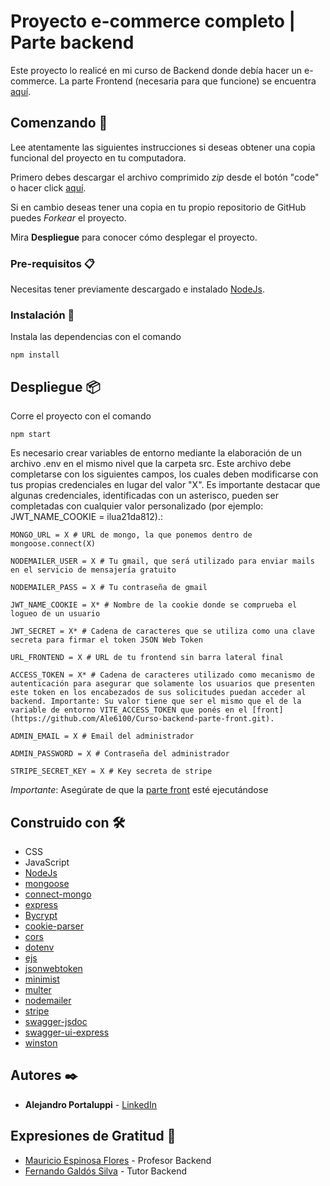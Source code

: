 # Proyecto e-commerce completo | Parte backend

Este proyecto lo realicé en mi curso de Backend donde debía hacer un e-commerce. La parte Frontend (necesaria para que funcione) se encuentra [aquí](https://github.com/Ale6100/Curso-backend-parte-front.git).

## Comenzando 🚀

Lee atentamente las siguientes instrucciones si deseas obtener una copia funcional del proyecto en tu computadora.

Primero debes descargar el archivo comprimido _zip_ desde el botón "code" o hacer click [aquí](https://github.com/Ale6100/Curso-backend/archive/refs/heads/main.zip).

Si en cambio deseas tener una copia en tu propio repositorio de GitHub puedes _Forkear_ el proyecto. 

Mira **Despliegue** para conocer cómo desplegar el proyecto.

### Pre-requisitos 📋

Necesitas tener previamente descargado e instalado [NodeJs](https://nodejs.org/).

### Instalación 🔧

Instala las dependencias con el comando

```
npm install
```

## Despliegue 📦

Corre el proyecto con el comando

```
npm start
```

Es necesario crear variables de entorno mediante la elaboración de un archivo .env en el mismo nivel que la carpeta src. Este archivo debe completarse con los siguientes campos, los cuales deben modificarse con tus propias credenciales en lugar del valor "X". Es importante destacar que algunas credenciales, identificadas con un asterisco, pueden ser completadas con cualquier valor personalizado (por ejemplo: JWT_NAME_COOKIE = ilua21da812).:

```env
MONGO_URL = X # URL de mongo, la que ponemos dentro de mongoose.connect(X)

NODEMAILER_USER = X # Tu gmail, que será utilizado para enviar mails en el servicio de mensajería gratuito

NODEMAILER_PASS = X # Tu contraseña de gmail

JWT_NAME_COOKIE = X* # Nombre de la cookie donde se comprueba el logueo de un usuario

JWT_SECRET = X* # Cadena de caracteres que se utiliza como una clave secreta para firmar el token JSON Web Token

URL_FRONTEND = X # URL de tu frontend sin barra lateral final

ACCESS_TOKEN = X* # Cadena de caracteres utilizado como mecanismo de autenticación para asegurar que solamente los usuarios que presenten este token en los encabezados de sus solicitudes puedan acceder al backend. Importante: Su valor tiene que ser el mismo que el de la variable de entorno VITE_ACCESS_TOKEN que ponés en el [front](https://github.com/Ale6100/Curso-backend-parte-front.git).

ADMIN_EMAIL = X # Email del administrador

ADMIN_PASSWORD = X # Contraseña del administrador

STRIPE_SECRET_KEY = X # Key secreta de stripe
```

*Importante*: Asegúrate de que la [parte front](https://github.com/Ale6100/Curso-backend-parte-front.git) esté ejecutándose

## Construido con 🛠️

* CSS
* JavaScript
* [NodeJs](https://nodejs.org/)
* [mongoose](https://www.npmjs.com/package/mongoose)
* [connect-mongo](https://www.npmjs.com/package/connect-mongo)
* [express](https://www.npmjs.com/package/express)
* [Bycrypt](https://www.npmjs.com/package/bcrypt)
* [cookie-parser](https://www.npmjs.com/package/cookie-parser)
* [cors](https://www.npmjs.com/package/cors)
* [dotenv](https://www.npmjs.com/package/dotenv)
* [ejs](https://www.npmjs.com/package/ejs)
* [jsonwebtoken](https://www.npmjs.com/package/jsonwebtoken)
* [minimist](https://www.npmjs.com/package/minimist)
* [multer](https://www.npmjs.com/package/multer)
* [nodemailer](https://www.npmjs.com/package/nodemailer)
* [stripe](https://www.npmjs.com/package/stripe)
* [swagger-jsdoc](https://www.npmjs.com/package/swagger-jsdoc)
* [swagger-ui-express](https://www.npmjs.com/package/swagger-ui-express)
* [winston](https://www.npmjs.com/package/winston)

## Autores ✒️

* **Alejandro Portaluppi** - [LinkedIn](https://www.linkedin.com/in/alejandro-portaluppi/)

## Expresiones de Gratitud 🎁

* [Mauricio Espinosa Flores](https://www.linkedin.com/in/mauricio-espinosa-flores-9b4202b4/) - Profesor Backend
* [Fernando Galdós Silva](https://www.linkedin.com/in/fernandogaldos/) - Tutor Backend
